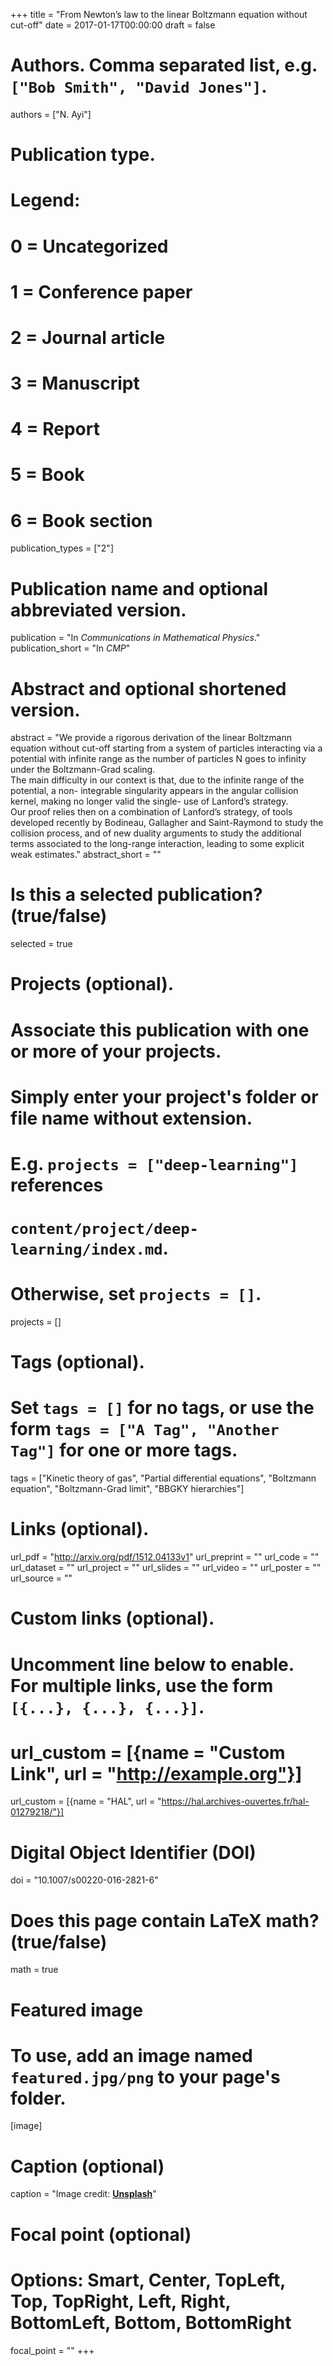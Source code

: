 +++
title = "From Newton’s law to the linear Boltzmann equation without cut-off"
date = 2017-01-17T00:00:00
draft = false

# Authors. Comma separated list, e.g. `["Bob Smith", "David Jones"]`.
authors = ["N. Ayi"]

# Publication type.
# Legend:
# 0 = Uncategorized
# 1 = Conference paper
# 2 = Journal article
# 3 = Manuscript
# 4 = Report
# 5 = Book
# 6 = Book section
publication_types = ["2"]

# Publication name and optional abbreviated version.
publication = "In *Communications in Mathematical Physics*."
publication_short = "In *CMP*"

# Abstract and optional shortened version.
abstract = "We provide a rigorous derivation of the linear Boltzmann equation without cut-off starting from a system of particles interacting via a potential with infinite range as the number of particles N goes to infinity under the Boltzmann-Grad scaling. <br>The main difficulty in our context is that, due to the infinite range of the potential, a non- integrable singularity appears in the angular collision kernel, making no longer valid the single- use of Lanford’s strategy. <br> Our proof relies then on a combination of Lanford’s strategy, of tools developed recently by Bodineau, Gallagher and Saint-Raymond to study the collision process, and of new duality arguments to study the additional terms associated to the long-range interaction, leading to some explicit weak estimates."
abstract_short = ""

# Is this a selected publication? (true/false)
selected = true

# Projects (optional).
#   Associate this publication with one or more of your projects.
#   Simply enter your project's folder or file name without extension.
#   E.g. `projects = ["deep-learning"]` references 
#   `content/project/deep-learning/index.md`.
#   Otherwise, set `projects = []`.
projects = []

# Tags (optional).
#   Set `tags = []` for no tags, or use the form `tags = ["A Tag", "Another Tag"]` for one or more tags.
tags = ["Kinetic theory of gas", "Partial differential equations", "Boltzmann equation", "Boltzmann-Grad limit", "BBGKY hierarchies"]

# Links (optional).
url_pdf = "http://arxiv.org/pdf/1512.04133v1"
url_preprint = ""
url_code = ""
url_dataset = ""
url_project = ""
url_slides = ""
url_video = ""
url_poster = ""
url_source = ""

# Custom links (optional).
#   Uncomment line below to enable. For multiple links, use the form `[{...}, {...}, {...}]`.
# url_custom = [{name = "Custom Link", url = "http://example.org"}]
url_custom = [{name = "HAL", url = "https://hal.archives-ouvertes.fr/hal-01279218/"}]

# Digital Object Identifier (DOI)
doi = "10.1007/s00220-016-2821-6"

# Does this page contain LaTeX math? (true/false)
math = true

# Featured image
# To use, add an image named `featured.jpg/png` to your page's folder. 
[image]
  # Caption (optional)
  caption = "Image credit: [**Unsplash**](https://unsplash.com/photos/jdD8gXaTZsc)"

  # Focal point (optional)
  # Options: Smart, Center, TopLeft, Top, TopRight, Left, Right, BottomLeft, Bottom, BottomRight
  focal_point = ""
+++


